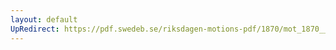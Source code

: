 ```yaml
---
layout: default
UpRedirect: https://pdf.swedeb.se/riksdagen-motions-pdf/1870/mot_1870__ak__00170.pdf
---
```

